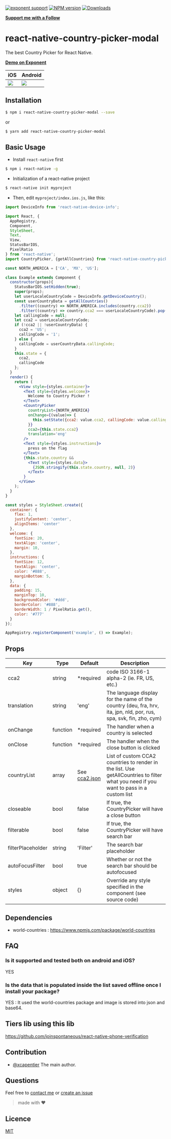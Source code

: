 [![exponent
support](https://img.shields.io/badge/exponent-ios%20%7C%20android-blue.svg?style=flat-square&logo=data%3Aimage%2Fpng%3Bbase64%2CiVBORw0KGgoAAAANSUhEUgAAAC4AAAAoCAYAAACB4MgqAAAAAXNSR0IArs4c6QAAA2VJREFUWAnFmTtoVEEYhbOJL0hIRDBqZYQEEUQsRBHxAYr4wM5CBKuAsRJUFAQjaKN2WpginaIi2GgjaBQtLKKFBh%2BFKIaIjwgi8a3xsX7%2FurvuvTs788%2FMXRw4ZGf%2B859zdrl7d%2BamoSGjkc%2Fnp4KT4Bn4Bn6BcfAanAddGVllJ0OoZnAf2MZbip3ZuWagRKB%2BW%2BKK2m1eT8jAMl6CIKsqgmle7ol3jVQgZRNwXSLpN%2FOehRmR1nHtBOhJp1LO%2B%2BOcI7oJ2AreKIOmaXLHWRBhH96K8ZF0Gs%2F51XD3wE4CzgZfPYOa6OsDI4S1keCMKUXA2kN6msJSeHZhtAj8DghZq2W7Z4QwOu43ayUIXJctQbNvmkafBgw2wV%2Fp06PgzoSzV8FLUHKJmWVCaLkWH4B5Flpo6TONnblcblQr4POJdyOqDX0WruwGDyiDyKVySMnV0%2BQaBK%2BAZgxBmlxS57X2DvQTrvaDKcnb%2FyLYCzRD9uHzK9WYt4HnmmY4lyp7o14j1g4%2BKo33mczoXa3sF9pyk4b3GkJyqtGMO5Bq%2FphQ0%2B7ZB71Dphsw6wI%2FgGt8h5C4RAxasil74RIq1jen%2B73miFxQGh3UCKO1Uan3GF7YSYnGxUoT2W9M1AQXDtxzSt0dWs0ED%2FEbCgPZsyxNNDom8OXL%2Fk6h7b8VQHSDQlgofY6cxjJ93Ur9XqOAaRHBRqA5R76E12rScK3RlwOazdoHeNNdeoU6xG1AM6K%2B%2BRjMBXI3co3jzuAoTALDLiXql51iCgI6hxVe8uY6rHIQdiqEvsCZYxVSFtGZAp4qPE%2FXlKS5BWhO7ftrigQU8FyrCC5PBcw%2FcBQ0G6lH8NT3bO37QFMeirrGxSo9OqaBMVcn9axPP4Us6M4C8oTLNZYkwsM%2B6uqgfirRlPEEfc33a6BsS4P8kn0CtiG%2FdO3lpjq8QF%2BeQ961hSjWVhTsmRxTkHvqkLVKkhyyP5Ivom1cKwV%2FYmNRGwTqQ3VVGs8FvPoceaTcJru16xainAMXenpH0fGTf8mMWjKNiYGc8v9%2B9Ga7EzwyGDKX6rOKnwTbbVEvXypymJUtZHqMsNBiEahrCe8r6UDM5TT27%2FE0kzUgveFZV9dkDnHydID0IX1XVRukZWAA3ANbqwj%2FYaGY6RZ%2F5QaxpTLCH1MMfbtE9CyFAAAAAElFTkSuQmCC&link=https%3A%2F%2Fgetexponent.com)](https://getexponent.com/@xcarpentier/react-native-country-picker-demo)
[![NPM version](https://badge.fury.io/js/react-native-country-picker-modal.svg)](http://badge.fury.io/js/react-native-country-picker-modal)
[![Downloads](https://img.shields.io/npm/dm/react-native-country-picker-modal.svg)](https://www.npmjs.com/package/react-native-country-picker-modal)

[**Support me with a Follow**](https://github.com/xcarpentier/followers)

# react-native-country-picker-modal

The best Country Picker for React Native.

[**Demo on Exponent**](https://getexponent.com/@xcarpentier/react-native-country-picker-demo)

| iOS | Android |
| --------|---------|
|![](http://i.giphy.com/l2SpOUptMAEXW2jqU.gif)|![](http://i.giphy.com/26ufd30pDhSeEbIwE.gif)|
## Installation
```bash
$ npm i react-native-country-picker-modal --save
```
or
```bash
$ yarn add react-native-country-picker-modal
```
## Basic Usage
- Install `react-native` first

```bash
$ npm i react-native -g
```

- Initialization of a react-native project

```bash
$ react-native init myproject
```

- Then, edit `myproject/index.ios.js`, like this:

```jsx
import DeviceInfo from 'react-native-device-info';

import React, {
  AppRegistry,
  Component,
  StyleSheet,
  Text,
  View,
  StatusBarIOS,
  PixelRatio
} from 'react-native';
import CountryPicker, {getAllCountries} from 'react-native-country-picker-modal';

const NORTH_AMERICA = ['CA', 'MX', 'US'];

class Example extends Component {
  constructor(props){
    StatusBarIOS.setHidden(true);
    super(props);
    let userLocaleCountryCode = DeviceInfo.getDeviceCountry();
    const userCountryData = getAllCountries()
      .filter((country) => NORTH_AMERICA.includes(country.cca2))
      .filter((country) => country.cca2 === userLocaleCountryCode).pop();
    let callingCode = null;
    let cca2 = userLocaleCountryCode;
    if (!cca2 || !userCountryData) {
      cca2 = 'US';
      callingCode = '1';
    } else {
      callingCode = userCountryData.callingCode;
    }
    this.state = {
      cca2,
      callingCode
    };
  }
  render() {
    return (
      <View style={styles.container}>
        <Text style={styles.welcome}>
          Welcome to Country Picker !
        </Text>
        <CountryPicker
          countryList={NORTH_AMERICA}
          onChange={(value)=> {
            this.setState({cca2: value.cca2, callingCode: value.callingCode});
          }}
          cca2={this.state.cca2}
          translation='eng'
        />
        <Text style={styles.instructions}>
          press on the flag
        </Text>
        {this.state.country &&
          <Text style={styles.data}>
            {JSON.stringify(this.state.country, null, 2)}
          </Text>
        }
      </View>
    );
  }
}

const styles = StyleSheet.create({
  container: {
    flex: 1,
    justifyContent: 'center',
    alignItems: 'center'
  },
  welcome: {
    fontSize: 20,
    textAlign: 'center',
    margin: 10,
  },
  instructions: {
    fontSize: 12,
    textAlign: 'center',
    color: '#888',
    marginBottom: 5,
  },
  data: {
    padding: 15,
    marginTop: 10,
    backgroundColor: '#ddd',
    borderColor: '#888',
    borderWidth: 1 / PixelRatio.get(),
    color: '#777'
  }
});

AppRegistry.registerComponent('example', () => Example);
```

## Props

| Key | Type | Default | Description |
| --- | --- | --- | --- |
| cca2 | string | \*required | code ISO 3166-1 alpha-2 (ie. FR, US, etc.)|
| translation | string | 'eng' | The language display for the name of the country (deu, fra, hrv, ita, jpn, nld, por, rus, spa, svk,  fin, zho, cym) |
| onChange | function | \*required | The handler when a country is selected |
| onClose | function | \*required | The handler when the close button is clicked |
| countryList | array | See [cca2.json](https://github.com/xcarpentier/react-native-country-picker-modal/blob/master/data/cca2.json)| List of custom CCA2 countries to render in the list.  Use getAllCountries to filter what you need if you want to pass in a custom list |
| closeable | bool | false | If true, the CountryPicker will have a close button |
| filterable | bool | false | If true, the CountryPicker will have search bar |
| filterPlaceholder | string | 'Filter' | The search bar placeholder |
| autoFocusFilter | bool | true | Whether or not the search bar should be autofocused |
| styles | object | {} | Override any style specified in the component (see source code)

## Dependencies
- world-countries : https://www.npmjs.com/package/world-countries

## FAQ
### Is it supported and tested both on android and iOS?
YES
### Is the data that is populated inside the list saved offline once I install your package?
YES : It used the world-countries package and image is stored into json and base64.

## Tiers lib using this lib
https://github.com/joinspontaneous/react-native-phone-verification

## Contribution

- [@xcapentier](mailto:contact@xaviercarpentier.com) The main author.

## Questions

Feel free to [contact me](mailto:contact@xaviercarpentier.com) or [create an issue](https://github.com/xcarpentier/react-native-country-picker/issues/new)

> made with ♥

## Licence
[MIT](https://github.com/xcarpentier/react-native-country-picker-modal/blob/master/LICENSE.md)
